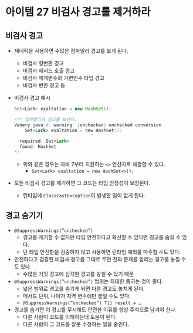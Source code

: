 # 아이템 27 비검사 경고를 제거하라

## 비검사 경고

- 제네릭을 사용하면 수많은 컴파일러 경고를 보게 된다.
    - 비검사 형변환 경고
    - 비검사 메서드 호출 경고
    - 비검사 매개변수화 가변인수 타입 경고
    - 비검사 변환 경고 등
- 비검사 경고 예시

    ```java
    Set<Lark> exaltation = new HashSet();
    
    /** 컴파일러가 경고를 보낸다.
    Venery.java:4: warning: [unchecked] unchecked conversion
        Set<Lark> exaltation = new HashSet();
                                 ^
      required: Set<Lark>
      found: HashSet
    */
    ```

    - 위와 같은 경우는 자바 7부터 지원하는 `<>` 연산자로 해결할 수 있다.
        - `Set<Lark> exaltation = new HashSet<>();`
- 모든 비검사 경고를 제거하면 그 코드는 타입 안정성이 보장된다.
    - 런타임에 `ClassCastException`이 발생할 일이 없게 된다.

## 경고 숨기기

- `@SuppressWarnings(”unchecked”)`
    - 경고를 제거할 수 없지만 타입 안전하다고 확신할 수 있다면 경고를 숨길 수 있다.
    - 단 타입 안전함을 검증하지 않고 사용하면 런타임 예외를 마주칠 수도 있다.
- 안전하다고 검증된 비검사 경고를 그대로 두면 진짜 문제를 알리는 경고를 놓칠 수도 있다.
    - 수많은 거짓 경고에 심각한 경고를 놓칠 수 있기 때문
- `@SuppressWarnings(”unchecked”)` 범위는 최대한 좁히는 것이 좋다.
    - 넓은 범위로 경고를 숨기게 되면 다른 경고도 놓치게 된다.
    - 메서드 단위, 나아가 지역 변수에만 붙일 수도 있다.
    - `@SuppressWarnings(”unchecked”) T[] result = …`
- 경고를 숨기면 이 경고를 무시해도 안전한 이유를 항상 주석으로 남겨야 한다.
    - 다른 사람이 코드를 이해하는데 도움이 된다.
    - 다른 사람이 그 코드를 잘못 수정하는 일을 줄인다.
